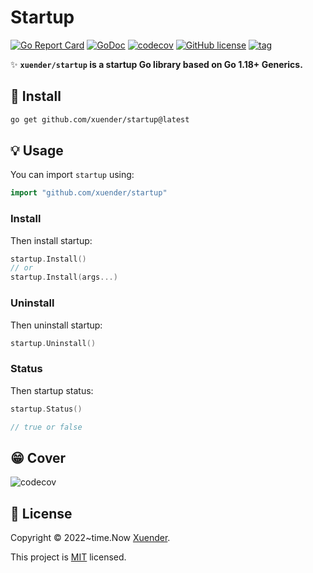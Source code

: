 # Startup

[![Go Report Card](https://goreportcard.com/badge/github.com/xuender/startup)](https://goreportcard.com/report/github.com/xuender/startup)
[![GoDoc](https://godoc.org/github.com/xuender/startup?status.svg)](https://pkg.go.dev/github.com/xuender/startup)
[![codecov](https://codecov.io/gh/xuender/startup/branch/main/graph/badge.svg?token=WHAOPUYKCM)](https://codecov.io/gh/xuender/startup)
[![GitHub license](https://img.shields.io/github/license/xuender/startup)](https://github.com/xuender/startup/blob/main/LICENSE)
[![tag](https://img.shields.io/github/tag/xuender/startup.svg)](https://github.com/xuender/startup/releases)

✨ **`xuender/startup` is a startup Go library based on Go 1.18+ Generics.**

## 🚀 Install

```sh
go get github.com/xuender/startup@latest
```

## 💡 Usage

You can import `startup` using:

```go
import "github.com/xuender/startup"
```

### Install

Then install startup:

```go
startup.Install()
// or
startup.Install(args...)
```

### Uninstall

Then uninstall startup:

```go
startup.Uninstall()
```

### Status

Then startup status:

```go
startup.Status()

// true or false
```

## 😁 Cover

![codecov](https://codecov.io/gh/xuender/startup/branch/main/graphs/tree.svg?token=WHAOPUYKCM)

## 📝 License

Copyright © 2022~time.Now [Xuender](https://github.com/xuender).

This project is [MIT](./LICENSE) licensed.
